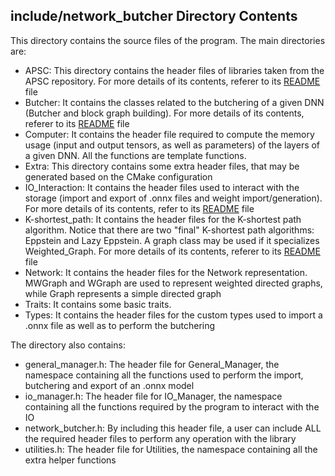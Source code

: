 ## include/network_butcher Directory Contents

This directory contains the source files of the program. The main directories are:

- APSC: This directory contains the header files of libraries taken from the APSC repository.
  For more details of its contents, referer to its [README](APSC/README.md) file
- Butcher: It contains the classes related to the butchering of a given DNN (Butcher and block graph building).
  For more details of its contents, referer to its [README](Butcher/README.md) file
- Computer: It contains the header file required to compute the memory usage (input and output tensors, as well as 
  parameters) of the layers of a given DNN. 
  All the functions are template functions.
- Extra: This directory contains some extra header files, that may be generated based on the CMake configuration
- IO_Interaction: It contains the header files used to interact with the storage (import and export of .onnx files and 
  weight import/generation). For more details of its contents, refer to its [README](IO_Interaction/README.md) file
- K-shortest_path: It contains the header files for the K-shortest path algorithm. Notice that there are two "final" 
  K-shortest path algorithms: Eppstein and Lazy Eppstein. A graph class may be used if it specializes Weighted_Graph. 
  For more details of its contents, referer to its [README](K-shortest_path/README.md) file
- Network: It contains the header files for the Network representation. MWGraph and WGraph are used to represent 
weighted directed graphs, while Graph represents a simple directed graph
- Traits: It contains some basic traits.
- Types: It contains the header files for the custom types used to import a .onnx file as well as to perform the butchering

The directory also contains:

- general_manager.h: The header file for General_Manager, the namespace containing all the functions used to perform 
the import, butchering and export of an .onnx model
- io_manager.h: The header file for IO_Manager, the namespace containing all the functions required by the program 
to interact with the IO
- network_butcher.h: By including this header file, a user can include ALL the required header files to perform any 
  operation with the library
- utilities.h: The header file for Utilities, the namespace containing all the extra helper functions
